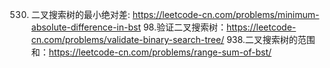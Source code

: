 530. 二叉搜索树的最小绝对差: https://leetcode-cn.com/problems/minimum-absolute-difference-in-bst
98.验证二叉搜索树：https://leetcode-cn.com/problems/validate-binary-search-tree/
938.二叉搜索树的范围和：https://leetcode-cn.com/problems/range-sum-of-bst/
